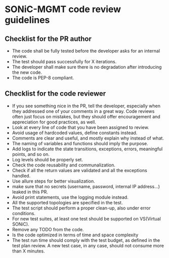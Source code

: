 # SONiC-MGMT code review guidelines

## Checklist for the PR author
- The code shall be fully tested before the developer asks for an internal review.
- The test should pass successfully for X iterations.
- The developer shall make sure there is no degradation after introducing the new code.
- The code is PEP-8 compliant.


## Checklist for the code reviewer
- If you see something nice in the PR, tell the developer, especially when they addressed one of your comments in a great way. Code reviews often just focus on mistakes, but they should offer encouragement and appreciation for good practices, as well.
- Look at every line of code that you have been assigned to review.
- Avoid usage of hardcoded values, define constants instead.
- Comments are clear and useful, and mostly explain why instead of what.
- The naming of variables and functions should imply the purpose.
- Add logs to indicate the state transitions, exceptions, errors, meaningful points, and so on.
- Log levels should be properly set.
- Check the code reusability and communalization.
- Check if all the return values are validated and all the exceptions handled.
- Use allure steps for better visualization.
- make sure that no secrets (username, password, internal IP address...) leaked in this PR.
- Avoid print statements, use the logging module instead.
- All the supported topologies are specified in the test.
- The test script should perform a proper clean-up, also under error conditions.
- For new test suites, at least one test should be supported on VS(Virtual SONiC).
- Remove any TODO from the code.
- Is the code optimized in terms of time and space complexity
- The test run time should comply with the test budget, as defined in the test plan review. A new test case, in any case, should not consume more than X minutes.

